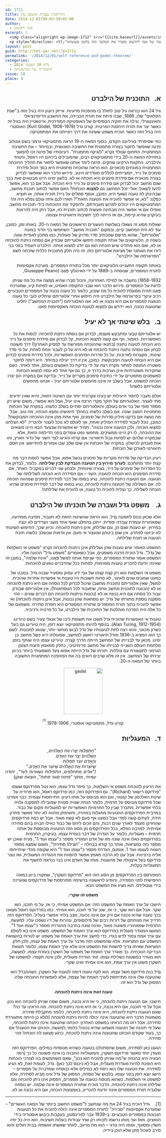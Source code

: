 ```yaml
---
id: 1711
title: התייחסות עצמית ומשפט גֶדֶל
date: 2014-12-01T00:03:50+02:00
author:
  - אנה ליזהטוב
excerpt: |
  <img class="alignright wp-image-1712" src="{{site.baseurl}}/assets/img/2014/11/gedel.png" alt="gedel" width="81" height="97" />
  <p style="direction: rtl;">גיל 24 הוא כנראה גיל טוב לחולל בו מהפכות. ניוטון חולל בגיל הזה מהפך בחשבון הדיפרנציאלי והאיטנגרלי, ואיינשטיין גילה בו את תורת היחסות הפרטית. ב-1930 הוכיח מתמטיקאי אוסטרי בשם קורט גדל, שגם הוא היה אז בן 24, משפט שיש המכנים אותו "המשפט החשוב ביותר של המאה העשרים". הוא שינה את הדרך בה אנחנו מסתכלים על החשיבה המתמטית. המאמר של אנה ליזהטוב מסביר את המהפך הזה בלשון פשוטה.</p>
layout: post
guid: http://net-gar.net/?p=1711
permalink: '/2014/12/01/self-reference-and-godel-theorem/'
categories:
  - גליון 10 דצמבר 2014
  - היסטוריה של המתמטיקה
issue: 10
place: 4
---
```

<h2 style="direction: rtl;">
  א.   התוכנית של הילברט
</h2>

<p style="direction: rtl;">
  גיל 24 הוא כנראה גיל טוב לחולל בו מהפכות מדעיות. אייזק ניוטון היה בגיל הזה ב"שנת הפלאים" שלו, 1666, שבה פיתח את תורת הכבידה, את החשבון הדיפרנציאלי והאינטגרלי, וגילה את חוקיה הבסיסיים של האופטיקה המודרנית. איינשטיין היה בגיל זה כאשר יצר את תורת היחסות הפרטית. קורט גדל (Kurt Gödel, 1906-1978) האוסטרי היה בגיל הזה כאשר הוכיח משפט ששינה את דרך ראייתנו את המתמטיקה.
</p>

<p style="direction: rtl;">
  כפי שסיפרתי בגיליוננו הקודם, בסוף המאה ה-19 הראה מתמטיקאי גרמני בשם גוטלוב פרֶגֶה שאפשר לחקור בצורה מתמטית את החשיבה האנושית, ובמיוחד – את החשיבה המתמטית. התחום שנולד נקרא "לוגיקה מתמטית". רעיונותיו של פרגה זכו להמשך בתחילת המאה ה-20 בידי מתמטיקאים רבים, שהמובילים ביניהם היו ראסל, וויטהד והילברט. התקוות הרקיעו שחקים. פרגה לימד אותנו שאפשר לתאר את תהליך ההוכחה המתמטית במונחים מכאניים. הוא הראה שהוכחה מתמטית היא בסך הכול סידרת סימנים על נייר, המצייתים לכללים מוגדרים היטב. פירוש הדבר הוא שאפשר לבדוק בצורה מכאנית אם סידרת סימנים היא הוכחה או לא. בלשון ימינו היינו מבטאים זאת בכך שגם מחשב יכול לבדוק אם סידרת סימנים על נייר היא הוכחה. אבל אם כך הוא, אפשר להעז לשאול: אולי יוכל המחשב גם <strong>למצוא</strong> הוכחות? האם אפשר לכתוב תוכנת מחשב, שבהינתן לה טענה (שאף היא, כמובן, אוסף סמלים על נייר) תוכיח אותה, או תוציא כפֶלֶט: "לא, אי אפשר להוכיח את הטענה הזאת"? תארו לכם איזה עולם נפלא היה זה! המתמטיקאים היו יכולים לפרוש מעבודתם, ולהפקיד את ההוכחות בידי תוכניות מחשב. ואפילו אם אי אפשר היה מבחינה מעשית לכתוב תוכנית כזו, אבל ניתן היה להראות בעיקרון שהיא קיימת, גם אז הייתה לכך חשיבות תיאורטית עצומה.
</p>

<p style="direction: rtl;">
  שאלות מסוג זה נשאלו בשלושת העשורים הראשונים של המאה ה-20. באותו זמן, כמובן, עוד לא היה המחשב קיים, ובמקום "תוכנית מחשב" השתמשו בני הדור במונח "אלגוריתם", שהוא מרשם שמכתיב סדר מדויק של פעולות, כמו מתכון לאפיית עוגה. בשפה זו, הלוגיקאים של אותה תקופה חיפשו אלגוריתם שבודק אם נוסחה ניתנת להוכחה או לא, ואם הוא מחליט שיש הוכחה הוא גם יודע למצוא אותה. הילברט העמיד בפני בני דורו את האתגר של מציאת אלגוריתם כזה. זה היה חלק מתוכנית כללית שזכתה לשם "הפרוגרמה של הילברט".
</p>

<p style="direction: rtl;">
  באותה תקופה התעניינו הלוגיקאים יותר מכל בתורת המספרים. מערכת אקסיומות לתורת המספרים, שנוסחה ב-1889 על ידי האיטלקי פֶּאָנוֹ (Giuseppe Peano,
</p>

<p style="direction: rtl;">
  1858-1932) נחשבה אז למילה האחרונה, והכול סברו שהיא ממצה את כל מה שניתן לדעת על המספרים. פירוש הדבר הוא שבני התקופה האמינו, או לפחות קיוו, שמערכת פֶּאָנו תהיה מסוגלת להוכיח כל מה שנכון, כלומר כל טענה נכונה על המספרים הטבעיים. רכיב עיקרי בפרוגרמה של הילברט היה חיפוש אחרי אלגוריתם שיחליט לגבי כל טענה הנוגעת למספרים אם היא נכונה או לא. אם האלגוריתם ("תוכנית המחשב") יחליט שהטענה נכונה, הוא יידרש גם למצוא לטענה הוכחה מאקסיומות פאנו.
</p>

<h2 style="direction: rtl;">
  ב.   בלש שיטתי אך לא יעיל
</h2>

<p style="direction: rtl;">
  יש אלגוריתם טבעי ומתבקש מעצמו, לבדוק אם נוסחה ניתנת להוכחה: לנסות את כל האפשרויות. כאמור, אף אם קשה למצוא הוכחות, קל לבדוק אם סידרת סימנים על נייר היא הוכחה לטענה נתונה (בתנאי שההוכחה מפורשת עד לפסיק האחרון!) דרך פשוטה לבחון אם נוסחה נתונה ניתנת להוכחה או לא היא על כן לעבור אחת לאחת, על פי סדר שיטתי, מקצרות לארוכות, על כל סדרות הסימנים האפשריות, ולכל סידרת סימנים לבדוק אם היא הוכחה לטענה המבוקשת. כמובן, אין זו דרך יעילה במיוחד. היא דומה לחוקר משטרה המנסה לפתור מקרה רצח על ידי בדיקת כל האנשים בעולם, אחד לאחד. כשם שחקירות משטרתיות אינן נערכות בדרך זו, כך גם אף אחד לא ינסה למצוא הוכחות למשפטים מתמטיים על ידי כתיבת סימנים מִקריים על נייר, ובדיקה אם במקרה הם יצרו הוכחה למשפט. אבל בשלב זה איננו מחפשים אלגוריתם יעיל – אנחנו מחפשים אלגוריתם כלשהו!
</p>

<p style="direction: rtl;">
  אולם מעבר לחוסר היעילות יש בעיה עקרונית יותר עם השיטה הזאת, והיא שאין יודעים מתי לעצור. האלגוריתם של חוקר מקרי הרצח אינו יעיל, אבל הוא אפשרי, משום שיש רק מספר סופי של בני אדם בעולם, והאלגוריתם יסתיים בשלב כלשהו. במקרה של הוכחות מתמטיות המצב שונה. אם בשלב כלשהו במהלך חיפושינו נמצא הוכחה, מה טוב. אבל מה נעשה אם בדקנו מיליון סדרות של סימנים, ואף אחת מהן אינה ההוכחה המבוקשת? כמובן, נוכל לעבור לסידרה המיליון ואחת, אך לעולם לא נוכל לעצור ולהכריז: "לא הצלחנו למצוא הוכחה, ולכן הטענה אינה נכונה". תמיד יש אפשרות שבצעד הבא היינו מוצאים את ההוכחה, לו רק היינו ממשיכים. מחפשי נפט עומדים בפני הדילמה הזאת, אלא שבמקרה שלהם יש לפחות גבול תיאורטי: אם קדחו והגיעו לצד השני של כדור הארץ, זהו אות מובהק לכישלון. במקרה של הוכחות אין שום שלב שבו אמורים להתייאש. אין חסם תיאורטי לאורכן של הוכחות.
</p>

<p style="direction: rtl;">
  רעיון הבדיקה של סדרות מקריות של סימנים נכשל אפוא. אבל אפשר לנסות דבר מה קצת יותר מתוחכם: <strong>לערוך מירוץ בין הטענה הנבדקת לבין שלילתה</strong>. כלומר, לבדוק את כל הסדרות של סימנים על נייר, בצורה שיטתית, ולבחון שני דברים במקביל: האחד, אם סידרת הסימנים היא הוכחה לטענה; השני – אם הסידרה היא הוכחה לשלילתה של הטענה. אם הטענה ניתנת להוכחה, נגיע בסופו של דבר לסידרת סימנים שמהווה הוכחה לה. אם השלילה של הטענה ניתנת להוכחה, נגיע בסופו של דבר לסידרת סימנים שהיא הוכחה לשלילה. כך נצליח להוכיח כל טענה, או להוכיח את שלילתה!
</p>

<h2 style="direction: rtl;">
  ג.    משפט גדל ושברה של תוכניתו של הילברט
</h2>

<p style="direction: rtl;">
  אלא שכאן נכנס לתמונה גֶדֶל. הוא הראה שהשיטה הזאת לא תעבוד, מסיבה מפתיעה, שמאחוריה עומדת עובדה יסודית: ייתכן בהחלט שאף אחד משני הצדדים לא ינצח במירוץ. יש טענות שגם הן, וגם שלילתן, אינן ניתנות להוכחה. וכיוון שכך, החיפוש השיטתי לא יביאנו לפתרון. אין שום ביטחון שנעצור אי פעם. אין וודאות שבשלב כלשהו תוכח הטענה או תוכח שלילתה.
</p>

<p style="direction: rtl;">
  המשפט האומר שיש טענות שהן ושלילתן אינן ניתנות להוכחה נקרא "משפט אי השלֵמוּת של גֶדֶל". גדל הוכיח הרבה משפטים, אבל כשאומרים "משפט גדל" הכוונה אליו. המשפט אומר שתורת המספרים, כפי שניסח אותה למשל פֶּאָנו, "אינה שלמה", במובן זה שאינה יודעת להכריע טענות מסוימות, לפחות ככל שהדברים נוגעים להוכחות.
</p>

<p style="direction: rtl;">
  משפט אי השלמות הוא רק קצה קצהו של גוף ידע עמוק ומסעיר שבנה גדל. במבט של כמעט שמונים שנים לאחור, לא פחות חשובות היו טענות אי אפשרות אחרות שהוכיח. למשל, שאין אלגוריתם (תוכנית מחשב) שיכול לבדוק לכל נוסחה אם היא ניתנת להוכחה או לא (הכוונה לתוכנית מחשב אחת, שתעבוד לכל הנוסחאות!); אין אלגוריתם שבודק עבור כל נוסחה אם היא נכונה או לא (נכונוּת וניתנוּת להוכחה הם דברים שונים – זוהי מסקנה נוספת מתורתו של גדל. יש נוסחאות שהן נכונות, אבל אינן ניתנות להוכחה) ואי אפשר להוכיח בתוך תורת המספרים שתורת המספרים היא חסרת סתירה. משמעם של כל אלה היה הפרכה מוחלטת של התוכנית של הילברט, על כל פרטיה ורכיביה.
</p>

<p style="direction: rtl;">
  טענות אי האפשרות שהוכיח גדל משכו את תשומת ליבו של אנגלי צעיר בשם טיורינג (Alan Turing, 1912-1954). בנוסף להיותו מתמטיקאי יוצא דופן, היה טיורינג גם בעל כשרון מכאני, והוא רצה לתת לטענותיו של גדל לבוש מוחשי יותר, שנוגע למכונות. לשם כך הוא המציא ב-1936 מודל תיאורטי ראשון למחשב, שפעולתו היא כְּשֶׂל מחשב בן ימינו. מכאן עד לבנייתו של המחשב הייתה הדרך קצרה. טיורינג עצמו היה שותף בזמן מלחמת העולם השנייה לבנייתו של מחשב פרימיטיבי, כחלק ממאמץ פיצוח הצופן הגרמני לתקשורת עם צוללות. תורתו של גדל הייתה אפוא צעד משמעותי ביותר בכיוון יצירתו של המחשב. אין זה פלא שרבים רואים בה את המהפכה המתמטית החשובה ביותר של המאה ה-20.
</p>

<p style="direction: rtl; text-align: center;">
  <img class="aligncenter size-full wp-image-1712" src="{{site.baseurl}}/assets/img/2014/11/gedel.png" alt="gedel" width="125" height="150" />
</p>

<p style="direction: rtl; text-align: center;">
  קורט גדל, מתמטיקאי אוסטרי, 1978-1906.<sup><sup>[1]</sup></sup>
</p>

<h2 style="direction: rtl;">
  ד.   המעגליות
</h2>

<p dir="rtl" style="direction: rtl; text-align: justify; padding-right: 210px;">
  <em>"הַתְּפִלּוֹת יָצְרוּ אֶת הָאֱלֹהִים,<br /> </em><em>הָאֱלֹהִים יָצַר אֶת הָאָדָם<br /> </em><em>וְהָאָדָם יוֹצֵר תְּפִלּוֹת<br /> </em><em>שֶׁיּוֹצְרוֹת אֶת הָאֱלֹהִים שֶׁיּוֹצֵר אֶת הָאָדָם."<br /> </em><em>("אלים מתחלפים, התפילות נשארות לעד", יהודה עמיחי, מתוך "פתוח סגור פתוח", הוצאת שוקן)</em>
</p>

<p style="direction: rtl;">
  את הרעיון להוכחת משפט אי השלמות, כך סיפר גדל עצמו, הוא נטל מפרדוקס ששמו "פרדוקס רישאר (Richard)". גם הפרדוקס הזה, כמו פרדוקס ראסל, הוא פרודיה על שיטת האלכסון של קנטור, וגם הוא מבוסס על אותו רעיון: התייחסות עצמית. כבר אמרנו שכל פרדוקס מבוסס על תרמית, כלומר הנחה שגויה סמויה שמובילה למסקנה גלויה בלתי אפשרית. מתברר שבין כל התרמיות האפשריות יש למעגליות מקום של כבוד. במרבית הפרדוקסים ההטעיות מתגלות במהרה, וחשיפתן מהווה לא יותר מאשר פתרון חידה, לעתים קשה למדי אבל כמעט אף פעם לא קשה מאוד. אבל יש כמה פרדוקסים שהחזיקו מעמד לאורך שנים רבות, והם זוכים ליחס של כבוד כאילו חבויה בהם סתירה אמיתית. למרבה הפלא, בכל הפרדוקסים מן הסוג הזה ההטעיה מבוססת על אותה תרמית – מעגליות, כלומר על הגדרה של דבר בעזרת עצמו. בעיקרון, התרמית בפרדוקסים כאלו אינה שונה מזו של אדם המגדיר מספר כ"עצמו ועוד 1", מניח שאכן יש מספר כזה במציאות, ואחר כך קורא בבהלה – "הצילו! סתירה!", משום שמצא מספר השווה לעצמו ועוד 1. אומנם, הגדרת מספר כ"עצמו ועוד 1" היא שקופה מכדי שיתייחסו אליה ברצינות. אבל עם לא הרבה מאמץ אפשר להסוות את ההגדרה המעגלית, ואז נוצר פרדוקס בעל איצטלה של מהוּגנוּת. מוחו של האדם אינו בנוי כנראה לחשוף את המעגליות בקלות.
</p>

<p style="direction: rtl;">
  המפורסם בין הפרדוקסים מן הסוג הזה הוא "פרדוקס השקרן", שמקורו ביוון במאה החמישית לפני הספירה, והופיע לראשונה ברשימה מפורסמת של פרדוקסים שנערכה בידי אֶוּבּוּלידֶס. הוא מציג את המשפט הבא:
</p>

<p style="direction: rtl; text-align: center;">
  <strong>משפט זה שקרי.</strong>
</p>

<p style="direction: rtl;">
  חישבו על ערך האמת של המשפט הזה: אם המשפט אמיתי, כי אז, על פי תוכנו, הוא שקר. אבל אם הוא שקר, כי אז, שוב על פי תוכנו, הוא אמיתי. כמו בפרדוקס ראסל מצאנו בכך טענה שהיא נכונה אם ורק אם אינה נכונה, מצב בלתי אפשרי בעליל. הפרדוקס הזה הדריך את מנוחתם של דורות רבים של פילוסופים, ונהרות של דיו נשפכו עליו. למעשה, התרמית שמאחוריו פשוטה מאוד, ואינה שונה בהרבה מהגדרת מספר כ"עצמו ועוד 1". המושג המוגדר מעגלית בפרדוקס הוא ערך האמת של המשפט. משפט אינו בא לעולם עם ערך אמת צמוד לדש בגדו. כדי לחשב את ערך האמת של משפט יש לטרוח בהשוואת המשפט עם המציאות. אלא שהמשפט הזה מדבר על ערך האמת של עצמו, ולכן חלק המציאות שאיתו צריך להשוות את המשפט אינו אלא ערך האמת עצמו, כלומר תוצאת הבדיקה הנוכחית. כך מוגדר ערך האמת של משפטו של השקרן בעזרת עצמו. למעשה, הוא מוגדר בפשטות כשלילת עצמו. זוהי הגדרה מעגלית, ולכן אינה תקפה. למשפטו של השקרן פשוט אין ערך אמת, הוא אינו אמיתי ואינו שקרי.
</p>

<p style="direction: rtl;">
  גֶדֶל בנה פרדוקס משל עצמו. הוא לקח טענה דומה לטענה של השקרן, כשההבדל הוא שהטענה שלו אינה מתייחסת לערך האמת של עצמה, אלא לאפשרות ההוכחה שלה. הפסוק של גדל הוא זה:
</p>

<p style="direction: rtl; text-align: center;">
  <strong>טענה זאת אינה ניתנת להוכחה.</strong>
</p>

<p style="direction: rtl;">
  חישבו: אם הטענה ניתנת להוכחה, כי אז היא נכונה, משום שמה שניתן להוכחה הוא נכון. אבל על פי תוכנה, אם היא נכונה, כי אז היא אינה ניתנת להוכחה. מה הראינו עד כה? שאם הטענה ניתנת להוכחה, היא אינה ניתנת להוכחה, כלומר מתקבלת סתירה. משמעות הדבר היא שהטענה אינה יכולה להיות ניתנת להוכחה (לולא כן הייתה מתעוררת סתירה). אבל ראו מה הראינו במשפט האחרון: הוכחנו שהטענה אינה ניתנת להוכחה, שעל פי תוכנה של הטענה משמעו שהיא נכונה! כלומר,למעשה, הוכחנו את הטענה! אם כך, בעוד שקודם הוכחנו שהטענה אינה ניתנת להוכחה, כרגע מצאנו לה הוכחה! זוהי סתירה.
</p>

<p style="direction: rtl;">
  הגענו כאן לסתירה, משום שהסתכלנו בטענה כשהיא מנוסחת במילים. הפרדוקס הזה מעודן יותר מאשר פרדוקס השקרן, והמעגליות החבויה בו אינה פשוטה כל כך (רמז: הבעיה היא בהנחה ש"מה שניתן להוכיח הוא נכון", שאם משתמשים בה לצורכי הוכחות היא הופכת להיות מוגדרת מעגלית, אבל לא ניכנס לכך כאן). גדל, לעומת זאת, לא הגיע לסתירה. את הטענה שלו הוא ניסח לא במילים אלא כנוסחה שמדברת על מספרים – הישג יוצא דופן בפני עצמו. בלבוש של נוסחה, הפסוק של גדל אינו מביא לסתירה, אלא למשפט אי השלמוּת. כשהוא מנוסח כטענה על מספרים, הפסוק אינו ניתן להוכחה וגם שלילתו אינה ניתנת להוכחה. הדבר מוכיח שתורת המספרים אינה שלמה. יש נוסחה שלגביה תורת המספרים אינה יודעת להכריע, באמצעות הוכחה, אם היא נכונה או לא.
</p>

* * *

<p style="direction: rtl;">
  [1].    גדל הוכיח בגיל 24 את מה שנחשב ל"משפט החשוב ביותר של המאה העשרים" – שמערכת אקסיומות "סבירה" לתורת המספרים אינה יכולה להוכיח את כל הטענות הנכונות במספרים הטבעיים. ב-1939 עבר לפרינסטון, בעקבות כיבוש אוסטריה בידי הנאצים. מאז ועד מותו נרשמו לזכותו רק שתי עבודות בעלות חשיבות. הוא היה כל ימיו חשדן ומסוגף, וסופו היה טרגי – הוא מת מרעב, לאחר שאשתו אושפזה בבית חולים והוא סירב לאכול מזון שלא הוכן בידיה.
</p>